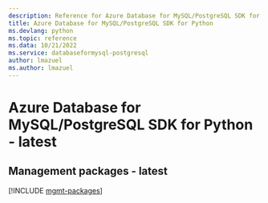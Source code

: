 ```yaml
---
description: Reference for Azure Database for MySQL/PostgreSQL SDK for Python
title: Azure Database for MySQL/PostgreSQL SDK for Python
ms.devlang: python
ms.topic: reference
ms.data: 10/21/2022
ms.service: databaseformysql-postgresql
author: lmazuel
ms.author: lmazuel
---
```

# Azure Database for MySQL/PostgreSQL SDK for Python - latest

## Management packages - latest
[!INCLUDE [mgmt-packages](database-for-mysql-postgresql-mgmt-index.md)]